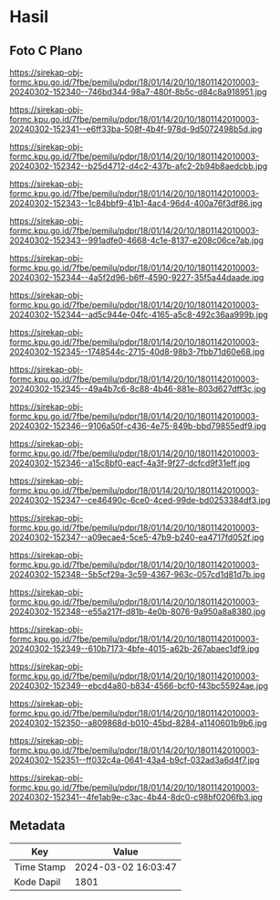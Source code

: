 # Hasil

## Foto C Plano

https://sirekap-obj-formc.kpu.go.id/7fbe/pemilu/pdpr/18/01/14/20/10/1801142010003-20240302-152340--746bd344-98a7-480f-8b5c-d84c8a918951.jpg

https://sirekap-obj-formc.kpu.go.id/7fbe/pemilu/pdpr/18/01/14/20/10/1801142010003-20240302-152341--e6ff33ba-508f-4b4f-978d-9d5072498b5d.jpg

https://sirekap-obj-formc.kpu.go.id/7fbe/pemilu/pdpr/18/01/14/20/10/1801142010003-20240302-152342--b25d4712-d4c2-437b-afc2-2b94b8aedcbb.jpg

https://sirekap-obj-formc.kpu.go.id/7fbe/pemilu/pdpr/18/01/14/20/10/1801142010003-20240302-152343--1c84bbf9-41b1-4ac4-96d4-400a76f3df86.jpg

https://sirekap-obj-formc.kpu.go.id/7fbe/pemilu/pdpr/18/01/14/20/10/1801142010003-20240302-152343--991adfe0-4668-4c1e-8137-e208c06ce7ab.jpg

https://sirekap-obj-formc.kpu.go.id/7fbe/pemilu/pdpr/18/01/14/20/10/1801142010003-20240302-152344--4a5f2d96-b6ff-4590-9227-35f5a44daade.jpg

https://sirekap-obj-formc.kpu.go.id/7fbe/pemilu/pdpr/18/01/14/20/10/1801142010003-20240302-152344--ad5c944e-04fc-4165-a5c8-492c36aa999b.jpg

https://sirekap-obj-formc.kpu.go.id/7fbe/pemilu/pdpr/18/01/14/20/10/1801142010003-20240302-152345--1748544c-2715-40d8-98b3-7fbb71d60e68.jpg

https://sirekap-obj-formc.kpu.go.id/7fbe/pemilu/pdpr/18/01/14/20/10/1801142010003-20240302-152345--49a4b7c6-8c88-4b46-881e-803d627dff3c.jpg

https://sirekap-obj-formc.kpu.go.id/7fbe/pemilu/pdpr/18/01/14/20/10/1801142010003-20240302-152346--9106a50f-c436-4e75-849b-bbd79855edf9.jpg

https://sirekap-obj-formc.kpu.go.id/7fbe/pemilu/pdpr/18/01/14/20/10/1801142010003-20240302-152346--a15c8bf0-eacf-4a3f-9f27-dcfcd9f31eff.jpg

https://sirekap-obj-formc.kpu.go.id/7fbe/pemilu/pdpr/18/01/14/20/10/1801142010003-20240302-152347--ce46490c-6ce0-4ced-99de-bd0253384df3.jpg

https://sirekap-obj-formc.kpu.go.id/7fbe/pemilu/pdpr/18/01/14/20/10/1801142010003-20240302-152347--a09ecae4-5ce5-47b9-b240-ea4717fd052f.jpg

https://sirekap-obj-formc.kpu.go.id/7fbe/pemilu/pdpr/18/01/14/20/10/1801142010003-20240302-152348--5b5cf29a-3c59-4367-963c-057cd1d81d7b.jpg

https://sirekap-obj-formc.kpu.go.id/7fbe/pemilu/pdpr/18/01/14/20/10/1801142010003-20240302-152348--e55a217f-d81b-4e0b-8076-9a950a8a8380.jpg

https://sirekap-obj-formc.kpu.go.id/7fbe/pemilu/pdpr/18/01/14/20/10/1801142010003-20240302-152349--610b7173-4bfe-4015-a62b-267abaec1df9.jpg

https://sirekap-obj-formc.kpu.go.id/7fbe/pemilu/pdpr/18/01/14/20/10/1801142010003-20240302-152349--ebcd4a80-b834-4566-bcf0-f43bc55924ae.jpg

https://sirekap-obj-formc.kpu.go.id/7fbe/pemilu/pdpr/18/01/14/20/10/1801142010003-20240302-152350--a809868d-b010-45bd-8284-a1140601b9b6.jpg

https://sirekap-obj-formc.kpu.go.id/7fbe/pemilu/pdpr/18/01/14/20/10/1801142010003-20240302-152351--ff032c4a-0641-43a4-b9cf-032ad3a6d4f7.jpg

https://sirekap-obj-formc.kpu.go.id/7fbe/pemilu/pdpr/18/01/14/20/10/1801142010003-20240302-152341--4fe1ab9e-c3ac-4b44-8dc0-c98bf0206fb3.jpg


## Metadata

| Key        | Value               |
| ---------- | ------------------- |
| Time Stamp | 2024-03-02 16:03:47 |
| Kode Dapil | 1801                |




